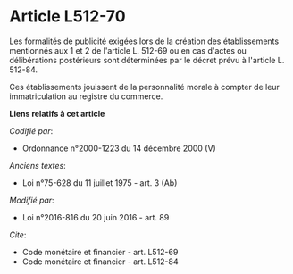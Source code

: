 # Article L512-70

Les formalités de publicité exigées lors de la création des établissements mentionnés aux 1 et 2 de l'article L. 512-69 ou en
cas d'actes ou délibérations postérieurs sont déterminées par le décret prévu à l'article L. 512-84.

Ces établissements jouissent de la personnalité morale à compter de leur immatriculation au registre du commerce.

**Liens relatifs à cet article**

_Codifié par_:

  - Ordonnance n°2000-1223 du 14 décembre 2000 (V)

_Anciens textes_:

  - Loi n°75-628 du 11 juillet 1975 - art. 3 (Ab)

_Modifié par_:

  - Loi n°2016-816 du 20 juin 2016 - art. 89

_Cite_:

  - Code monétaire et financier - art. L512-69
  - Code monétaire et financier - art. L512-84
